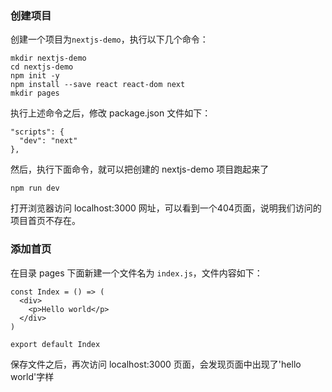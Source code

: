 ### 创建项目

创建一个项目为`nextjs-demo`，执行以下几个命令：

```
mkdir nextjs-demo
cd nextjs-demo
npm init -y
npm install --save react react-dom next
mkdir pages
```

执行上述命令之后，修改 package.json 文件如下：

```
"scripts": {
  "dev": "next"
},
```

然后，执行下面命令，就可以把创建的 nextjs-demo 项目跑起来了

```
npm run dev
```

打开浏览器访问 localhost:3000 网址，可以看到一个404页面，说明我们访问的项目首页不存在。

### 添加首页

在目录 pages 下面新建一个文件名为 `index.js`，文件内容如下：

```
const Index = () => (
  <div>
    <p>Hello world</p>
  </div>
)

export default Index
```

保存文件之后，再次访问 localhost:3000 页面，会发现页面中出现了'hello world'字样
